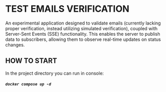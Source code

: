 # TEST EMAILS VERIFICATION

An experimental application designed to validate emails (currently lacking proper verification,
instead utilizing simulated verification), coupled with Server-Sent Events (SSE) functionality. 
This enables the server to publish data to subscribers, allowing them to observe real-time updates on status changes.

## HOW TO START

In the project directory you can run in console:

##### `docker compose up -d`
